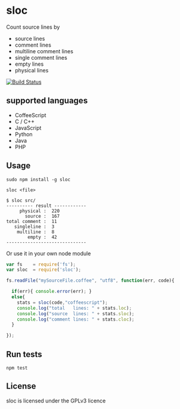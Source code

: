 # sloc

Count source lines by

- source lines
- comment lines
- multiline comment lines
- single comment lines
- empty lines
- physical lines

[![Build Status](https://secure.travis-ci.org/flosse/sloc.png)](http://travis-ci.org/flosse/sloc)

## supported languages

- CoffeeScript
- C / C++
- JavaScript
- Python
- Java
- PHP

## Usage

```
sudo npm install -g sloc
```

```
sloc <file>
```

    $ sloc src/
    ---------- result ------------
         physical :  220
           source :  167
    total comment :  11
       singleline :  3
        multiline :  8
            empty :  42
    ------------------------------

Or use it in your own node module

```javascript
var fs    = require('fs');
var sloc  = require('sloc');

fs.readFile("mySourceFile.coffee", "utf8", function(err, code){

  if(err){ console.error(err); }
  else{
    stats = sloc(code,"coffeescript");
    console.log("total   lines: " + stats.loc);
    console.log("source  lines: " + stats.sloc);
    console.log("comment lines: " + stats.cloc);
  }

});
```

## Run tests

    npm test

## License

sloc is licensed under the GPLv3 licence
